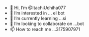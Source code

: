 - 👋 Hi, I’m @ItachiUchiha077
- 👀 I’m interested in ...  el bot
- 🌱 I’m currently learning ...si
- 💞️ I’m looking to collaborate on ...bot
- 📫 How to reach me ...3175907971

<!---
ItachiUchiha077/ItachiUchiha077 is a ✨ special ✨ repository because its `README.md` (this file) appears on your GitHub profile.
You can click the Preview link to take a look at your changes.
--->
